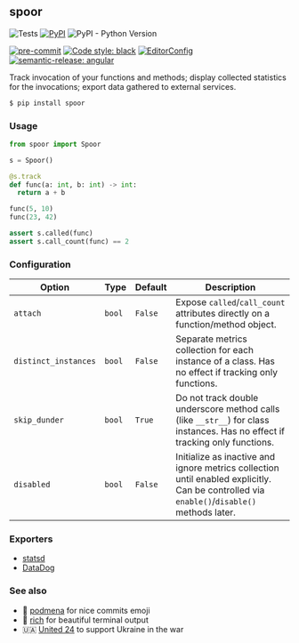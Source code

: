 ## spoor

![Tests](https://github.com/bmwant/spoor/actions/workflows/tests.yml/badge.svg)
[![PyPI](https://img.shields.io/pypi/v/spoor)](https://pypi.org/project/spoor/)
![PyPI - Python Version](https://img.shields.io/pypi/pyversions/spoor)


[![pre-commit](https://img.shields.io/badge/pre--commit-enabled-brightgreen?logo=pre-commit&logoColor=white)](https://github.com/pre-commit/pre-commit)
[![Code style: black](https://img.shields.io/badge/code%20style-black-000000.svg)](https://github.com/psf/black)
[![EditorConfig](https://img.shields.io/badge/-EditorConfig-grey?logo=editorconfig)](https://editorconfig.org/)
[![semantic-release: angular](https://img.shields.io/badge/semantic--release-angular-e10079?logo=semantic-release)](https://github.com/semantic-release/semantic-release)


Track invocation of your functions and methods; display collected statistics for the invocations; export data gathered to external services.

```bash
$ pip install spoor
```

### Usage

```python
from spoor import Spoor

s = Spoor()

@s.track
def func(a: int, b: int) -> int:
  return a + b

func(5, 10)
func(23, 42)

assert s.called(func)
assert s.call_count(func) == 2
```

### Configuration

| Option | Type | Default | Description |
|--------|------|---------|-------------|
| `attach` | `bool` | `False` | Expose `called`/`call_count` attributes directly on a function/method object. |
|`distinct_instances` | `bool` | `False` | Separate metrics collection for each instance of a class. Has no effect if tracking only functions. |
|`skip_dunder` | `bool` | `True` | Do not track double underscore method calls (like `__str__`) for class instances. Has no effect if tracking only functions. |
| `disabled` | `bool` | `False` | Initialize as inactive and ignore metrics collection until enabled explicitly. Can be controlled via `enable()`/`disable()` methods later. |


### Exporters

* [statsd](#)
* [DataDog](#)

### See also

* 🍒 [podmena](https://github.com/bmwant/podmena) for nice commits emoji
* 🌈 [rich](https://github.com/Textualize/rich) for beautiful terminal output
* 🇺🇦 [United 24](https://u24.gov.ua/) to support Ukraine in the war
